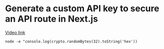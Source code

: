 # Generate a custom API key to secure an API route in Next.js

[Video link](https://www.egghead.io/lessons/next-js-generate-a-custom-api-key-to-secure-an-api-route-in-next-js?pl=build-a-saas-product-with-next-js-supabase-and-stripe-61f2bc20)

<TimeStamp start="00:18" end="00:25">

`node -e "console.log(crypto.randomBytes(32).toString('hex'))`

</TimeStamp>

